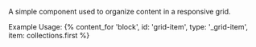A simple component used to organize content in a responsive grid.

Example Usage:
{% content_for 'block', id: 'grid-item', type: '_grid-item', item: collections.first %}